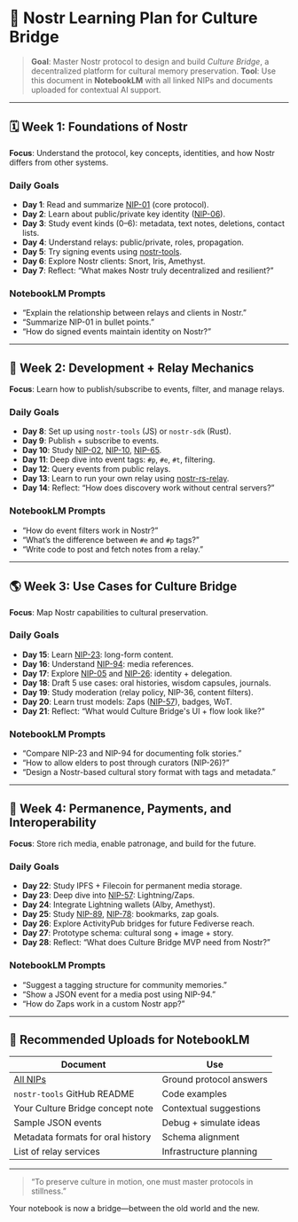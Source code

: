 # 📝 Nostr Learning Plan for Culture Bridge

> **Goal**: Master Nostr protocol to design and build *Culture Bridge*, a decentralized platform for cultural memory preservation.
> **Tool**: Use this document in **NotebookLM** with all linked NIPs and documents uploaded for contextual AI support.

---

## 🗓️ Week 1: Foundations of Nostr
**Focus**: Understand the protocol, key concepts, identities, and how Nostr differs from other systems.

### Daily Goals
- **Day 1**: Read and summarize [NIP-01](https://github.com/nostr-protocol/nips/blob/master/01.md) (core protocol).
- **Day 2**: Learn about public/private key identity ([NIP-06](https://github.com/nostr-protocol/nips/blob/master/06.md)).
- **Day 3**: Study event kinds (0–6): metadata, text notes, deletions, contact lists.
- **Day 4**: Understand relays: public/private, roles, propagation.
- **Day 5**: Try signing events using [nostr-tools](https://github.com/nbd-wtf/nostr-tools).
- **Day 6**: Explore Nostr clients: Snort, Iris, Amethyst.
- **Day 7**: Reflect: “What makes Nostr truly decentralized and resilient?”

### NotebookLM Prompts
- “Explain the relationship between relays and clients in Nostr.”
- “Summarize NIP-01 in bullet points.”
- “How do signed events maintain identity on Nostr?”

---

## 📆 Week 2: Development + Relay Mechanics
**Focus**: Learn how to publish/subscribe to events, filter, and manage relays.

### Daily Goals
- **Day 8**: Set up using `nostr-tools` (JS) or `nostr-sdk` (Rust).
- **Day 9**: Publish + subscribe to events.
- **Day 10**: Study [NIP-02](https://github.com/nostr-protocol/nips/blob/master/02.md), [NIP-10](https://github.com/nostr-protocol/nips/blob/master/10.md), [NIP-65](https://github.com/nostr-protocol/nips/blob/master/65.md).
- **Day 11**: Deep dive into event tags: `#p`, `#e`, `#t`, filtering.
- **Day 12**: Query events from public relays.
- **Day 13**: Learn to run your own relay using [nostr-rs-relay](https://github.com/scsibug/nostr-rs-relay).
- **Day 14**: Reflect: “How does discovery work without central servers?”

### NotebookLM Prompts
- “How do event filters work in Nostr?”
- “What’s the difference between `#e` and `#p` tags?”
- “Write code to post and fetch notes from a relay.”

---

## 🌎 Week 3: Use Cases for Culture Bridge
**Focus**: Map Nostr capabilities to cultural preservation.

### Daily Goals
- **Day 15**: Learn [NIP-23](https://github.com/nostr-protocol/nips/blob/master/23.md): long-form content.
- **Day 16**: Understand [NIP-94](https://github.com/nostr-protocol/nips/blob/master/94.md): media references.
- **Day 17**: Explore [NIP-05](https://github.com/nostr-protocol/nips/blob/master/05.md) and [NIP-26](https://github.com/nostr-protocol/nips/blob/master/26.md): identity + delegation.
- **Day 18**: Draft 5 use cases: oral histories, wisdom capsules, journals.
- **Day 19**: Study moderation (relay policy, NIP-36, content filters).
- **Day 20**: Learn trust models: Zaps ([NIP-57](https://github.com/nostr-protocol/nips/blob/master/57.md)), badges, WoT.
- **Day 21**: Reflect: “What would Culture Bridge's UI + flow look like?”

### NotebookLM Prompts
- “Compare NIP-23 and NIP-94 for documenting folk stories.”
- “How to allow elders to post through curators (NIP-26)?”
- “Design a Nostr-based cultural story format with tags and metadata.”

---

## 🚀 Week 4: Permanence, Payments, and Interoperability
**Focus**: Store rich media, enable patronage, and build for the future.

### Daily Goals
- **Day 22**: Study IPFS + Filecoin for permanent media storage.
- **Day 23**: Deep dive into [NIP-57](https://github.com/nostr-protocol/nips/blob/master/57.md): Lightning/Zaps.
- **Day 24**: Integrate Lightning wallets (Alby, Amethyst).
- **Day 25**: Study [NIP-89](https://github.com/nostr-protocol/nips/blob/master/89.md), [NIP-78](https://github.com/nostr-protocol/nips/blob/master/78.md): bookmarks, zap goals.
- **Day 26**: Explore ActivityPub bridges for future Fediverse reach.
- **Day 27**: Prototype schema: cultural song + image + story.
- **Day 28**: Reflect: “What does Culture Bridge MVP need from Nostr?”

### NotebookLM Prompts
- “Suggest a tagging structure for community memories.”
- “Show a JSON event for a media post using NIP-94.”
- “How do Zaps work in a custom Nostr app?”

---

## 📁 Recommended Uploads for NotebookLM

| Document | Use |
|----------|-----|
| [All NIPs](https://github.com/nostr-protocol/nips) | Ground protocol answers |
| `nostr-tools` GitHub README | Code examples |
| Your Culture Bridge concept note | Contextual suggestions |
| Sample JSON events | Debug + simulate ideas |
| Metadata formats for oral history | Schema alignment |
| List of relay services | Infrastructure planning |

---

> “To preserve culture in motion, one must master protocols in stillness.”

Your notebook is now a bridge—between the old world and the new.

